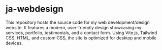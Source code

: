 # ja-webdesign
 This repository hosts the source code for my web development/design website. It features a modern, user-friendly design showcasing my services, portfolio, testimonials, and a contact form. Using Vite.js, Tailwind CSS, HTML, and custom CSS, the site is optimized for desktop and mobile devices.
